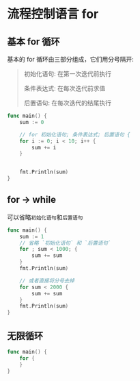# 流程控制语言 for

## 基本 for 循环

基本的 for 循环由三部分组成，它们用分号隔开:

> 初始化语句: 在第一次迭代前执行
>
> 条件表达式: 在每次迭代前求值
>
> 后置语句: 在每次迭代的结尾执行

```go
func main() {
    sum := 0

    // for 初始化语句; 条件表达式; 后置语句 {
    for i := 0; i < 10; i++ {
        sum += i
    }


    fmt.Println(sum)
}
```

## for -> while

可以省略`初始化语句`和`后置语句`

```go
func main() {
    sum := 1
    // 省略 `初始化语句` 和 `后置语句`
    for ; sum < 1000; {
        sum += sum
    }
    fmt.Println(sum)

    // 或者直接将分号去掉
    for sum < 2000 {
        sum += sum
    }
    fmt.Println(sum)
}
```

## 无限循环

```go
func main() {
    for {
    }
}
```
